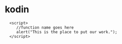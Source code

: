 kodin
=====

   
      <script>
         //function name goes here
         alert("This is the place to put our work.");
      </script>
  

